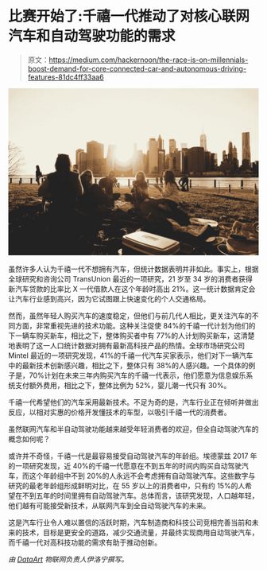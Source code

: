 # 比赛开始了:千禧一代推动了对核心联网汽车和自动驾驶功能的需求

> 原文：<https://medium.com/hackernoon/the-race-is-on-millennials-boost-demand-for-core-connected-car-and-autonomous-driving-features-81dc4ff33aa6>

![](img/881be8ef8b81f8b9874d17ba245ea198.png)

虽然许多人认为千禧一代不想拥有汽车，但统计数据表明并非如此。事实上，根据全球研究和咨询公司 TransUnion 最近的一项研究，21 岁至 34 岁的消费者获得新汽车贷款的比率比 X 一代借款人在这个年龄时高出 21%。这一统计数据肯定会让汽车行业感到高兴，因为它试图跟上快速变化的个人交通格局。

然而，虽然年轻人购买汽车的速度稳定，但他们与前几代人相比，更关注汽车的不同方面，非常重视先进的技术功能。这种关注促使 84%的千禧一代计划为他们的下一辆车购买新车，相比之下，整体购买者中有 77%的人计划购买新车，这清楚地表明了这一人口统计数据对拥有最新高科技产品的热情。全球市场研究公司 Mintel 最近的一项研究发现，41%的千禧一代汽车买家表示，他们对下一辆汽车中的最新技术创新感兴趣，相比之下，整体只有 38%的人感兴趣。一个具体的例子是，70%计划在未来三年内购买汽车的千禧一代表示，他们愿意为信息娱乐系统支付额外费用，相比之下，整体比例为 52%，婴儿潮一代只有 30%。

千禧一代希望他们的汽车采用最新技术。不足为奇的是，汽车行业正在倾听并做出反应，以相对实惠的价格开发懂技术的车型，以吸引千禧一代的消费者。

虽然联网汽车和半自动驾驶功能越来越受年轻消费者的欢迎，但全自动驾驶汽车的概念如何呢？

或许并不奇怪，千禧一代是最容易接受自动驾驶汽车的年龄组。埃德蒙兹 2017 年的一项研究发现，近 40%的千禧一代愿意在不到五年的时间内购买自动驾驶汽车，而这个年龄组中不到 20%的人永远不会考虑拥有自动驾驶汽车。这些数字与研究的最老年龄组形成鲜明对比，在 55 岁以上的消费者中，只有约 15%的人希望在不到五年的时间里拥有自动驾驶汽车。总体而言，该研究发现，人口越年轻，他们越有可能接受新技术，从联网汽车到全自动驾驶汽车的未来。

这是汽车行业令人难以置信的活跃时期，汽车制造商和科技公司竞相完善当前和未来的技术，目标是更安全的道路，减少交通流量，并最终实现商用自动驾驶汽车，而千禧一代对高科技功能的需求有助于推动创新。

*由* [*DataArt*](https://www.dataart.com/industry/iot-and-m2m-solutions?utm_source=medium&utm_medium=social&utm_campaign=i-spring-2018) *物联网负责人伊洛宁撰写。*